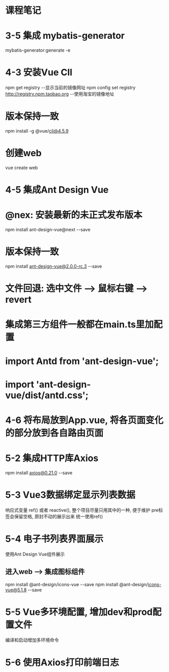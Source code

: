 # 课程笔记

###
# 3-5 集成 mybatis-generator
mybatis-generator:generate -e

###
# 4-3 安装Vue ClI
npm get registry --显示当前的镜像网址
npm config set registry http://registry.npm.taobao.org --使用淘宝的镜像地址
# 版本保持一致
npm install -g @vue/cli@4.5.9
# 创建web
vue create web

###
# 4-5 集成Ant Design Vue
# @nex: 安装最新的未正式发布版本
npm install ant-design-vue@next --save
# 版本保持一致
npm install ant-design-vue@2.0.0-rc.3 --save
# 文件回退: 选中文件 --> 鼠标右键 --> revert
# 集成第三方组件一般都在main.ts里加配置
# import Antd from 'ant-design-vue';
# import 'ant-design-vue/dist/antd.css';

###
# 4-6 将布局放到App.vue, 将各页面变化的部分放到各自路由页面

### 
# 5-2 集成HTTP库Axios
npm install axios@0.21.0 --save
# 5-3 Vue3数据绑定显示列表数据
响应式变量
ref() 或者 reactive(), 整个项目尽量只用其中的一种, 便于维护
pre标签会保留空格, 原封不动的展示出来
统一使用ref()
# 5-4 电子书列表界面展示
使用Ant Design Vue组件展示
## 进入web --> 集成图标组件
npm install @ant-design/icons-vue --save
npm install @ant-design/icons-vue@5.1.8 --save
# 5-5 Vue多环境配置, 增加dev和prod配置文件
编译和启动增加多环境命令
# 5-6 使用Axios打印前端日志


